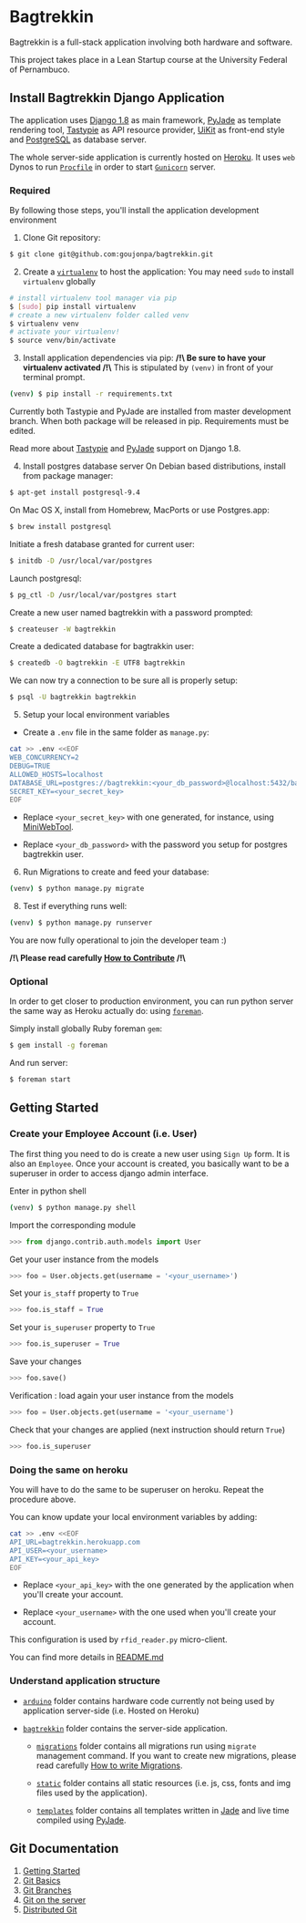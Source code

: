 # Bagtrekkin

Bagtrekkin is a full-stack application involving both hardware and software.

This project takes place in a Lean Startup course at the University Federal of Pernambuco.

## Install Bagtrekkin Django Application

The application uses [Django 1.8](https://docs.djangoproject.com/en/1.8/) as main framework, [PyJade](https://github.com/syrusakbary/pyjade) as template rendering tool, [Tastypie](https://django-tastypie.readthedocs.org/en/latest/) as API resource provider, [UiKit](http://getuikit.com/index.html) as front-end style and [PostgreSQL](http://www.postgresql.org/download/) as database server.

The whole server-side application is currently hosted on [Heroku](https://devcenter.heroku.com/articles/getting-started-with-django). It uses `web` Dynos to run [`Procfile`](https://github.com/goujonpa/bagtrekkin/blob/master/Procfile) in order to start [`Gunicorn`](http://gunicorn.org) server.

### Required

By following those steps, you'll install the application development environment

1. Clone Git repository:
  ```bash
  $ git clone git@github.com:goujonpa/bagtrekkin.git
  ```

2. Create a [`virtualenv`](https://virtualenv.pypa.io/en/latest/index.html) to host the application:
  You may need `sudo` to install `virtualenv` globally
  ```bash
  # install virtualenv tool manager via pip
  $ [sudo] pip install virtualenv
  # create a new virtualenv folder called venv
  $ virtualenv venv
  # activate your virtualenv!
  $ source venv/bin/activate
  ```

3. Install application dependencies via pip:
  **/!\ Be sure to have your virtualenv activated /!\\**
  This is stipulated by `(venv)` in front of your terminal prompt.

  ```bash
  (venv) $ pip install -r requirements.txt
  ```

  Currently both Tastypie and PyJade are installed from master development branch. When both package will be released in pip. Requirements must be edited.

  Read more about [Tastypie](https://github.com/django-tastypie/django-tastypie/issues/1293) and [PyJade](https://github.com/syrusakbary/pyjade/issues/185) support on Django 1.8.

4. Install postgres database server
  On Debian based distributions, install from package manager:
  ```bash
  $ apt-get install postgresql-9.4
  ```

  On Mac OS X, install from Homebrew, MacPorts or use Postgres.app:
  ```bash
  $ brew install postgresql
  ```

  Initiate a fresh database granted for current user:
  ```bash
  $ initdb -D /usr/local/var/postgres
  ```

  Launch postgresql:
  ```bash
  $ pg_ctl -D /usr/local/var/postgres start
  ```

  Create a new user named bagtrekkin with a password prompted:
  ```bash
  $ createuser -W bagtrekkin
  ```

  Create a dedicated database for bagtrakkin user:
  ```bash
  $ createdb -O bagtrekkin -E UTF8 bagtrekkin
  ```

  We can now try a connection to be sure all is properly setup:

  ```bash
  $ psql -U bagtrekkin bagtrekkin
  ```

5. Setup your local environment variables
  * Create a `.env` file in the same folder as `manage.py`:
  ```bash
  cat >> .env <<EOF
  WEB_CONCURRENCY=2
  DEBUG=TRUE
  ALLOWED_HOSTS=localhost
  DATABASE_URL=postgres://bagtrekkin:<your_db_password>@localhost:5432/bagtrekkin
  SECRET_KEY=<your_secret_key>
  EOF
  ```

  * Replace `<your_secret_key>` with one generated, for instance, using [MiniWebTool](http://www.miniwebtool.com/django-secret-key-generator/).

  * Replace `<your_db_password>` with the password you setup for postgres bagtrekkin user.

6. Run Migrations to create and feed your database:
  ```bash
  (venv) $ python manage.py migrate
  ```

8. Test if everything runs well:
  ```bash
  (venv) $ python manage.py runserver
  ```

  You are now fully operational to join the developer team :)

  **/!\ Please read carefully [How to Contribute](https://github.com/goujonpa/bagtrekkin/blob/master/documentation/CONTRIBUTE.md) /!\\**

### Optional

In order to get closer to production environment, you can run python server the same way as Heroku actually do: using [`foreman`](https://github.com/ddollar/foreman).

Simply install globally Ruby foreman `gem`:
  ```bash
  $ gem install -g foreman
  ```

And run server:
  ```bash
  $ foreman start
  ```

## Getting Started

### Create your Employee Account (i.e. User)

The first thing you need to do is create a new user using `Sign Up` form. It is also an `Employee`. Once your account is created, you basically want to be a superuser in order to access django admin interface.

Enter in python shell
  ```bash
  (venv) $ python manage.py shell
  ```

Import the corresponding module
  ```python
  >>> from django.contrib.auth.models import User
  ```

Get your user instance from the models
  ```python
  >>> foo = User.objects.get(username = '<your_username>')
  ```

Set your `is_staff` property to `True`
  ```python
  >>> foo.is_staff = True
  ```

Set your `is_superuser` property to `True`
  ```python
  >>> foo.is_superuser = True
  ````

Save your changes
  ```python
  >>> foo.save()
  ```

Verification : load again your user instance from the models
  ```python
  >>> foo = User.objects.get(username = '<your_username')
  ```

Check that your changes are applied (next instruction should return `True`)
  ```python
  >>> foo.is_superuser
  ```

### Doing the same on heroku

You will have to do the same to be superuser on heroku.
Repeat the procedure above.

You can know update your local environment variables by adding:
  ```bash
  cat >> .env <<EOF
  API_URL=bagtrekkin.herokuapp.com
  API_USER=<your_username>
  API_KEY=<your_api_key>
  EOF
  ```

* Replace `<your_api_key>` with the one generated by the application when you'll create your account.

* Replace `<your_username>` with the one used when you'll create your account.

This configuration is used by `rfid_reader.py` micro-client.

You can find more details in [README.md](https://github.com/goujonpa/bagtrekkin/blob/master/arduino/README.md)

### Understand application structure

* [`arduino`](https://github.com/goujonpa/bagtrekkin/blob/master/arduino/) folder contains hardware code currently not being used by application server-side (i.e. Hosted on Heroku)

* [`bagtrekkin`](https://github.com/goujonpa/bagtrekkin/blob/master/bagtrekkin/) folder contains the server-side application.

  * [`migrations`](https://github.com/goujonpa/bagtrekkin/blob/master/bagtrekkin/migrations/) folder contains all migrations run using `migrate` management command. If you want to create new migrations, please read carefully [How to write Migrations](https://github.com/goujonpa/bagtrekkin/blob/master/MIGRATIONS.md).

  * [`static`](https://github.com/goujonpa/bagtrekkin/blob/master/bagtrekkin/static/) folder contains all static resources (i.e. js, css, fonts and img files used by the application).

  * [`templates`](https://github.com/goujonpa/bagtrekkin/blob/master/bagtrekkin/templates/) folder contains all templates written in [Jade](http://jade-lang.com) and live time compiled using [PyJade](https://github.com/syrusakbary/pyjade).


## Git Documentation

1. [Getting Started](http://git-scm.com/book/en/v2/Getting-Started-About-Version-Control)
2. [Git Basics](http://git-scm.com/book/en/v2/Git-Basics-Getting-a-Git-Repository)
3. [Git Branches](http://git-scm.com/book/en/v2/Git-Branching-Branches-in-a-Nutshell)
4. [Git on the server](http://git-scm.com/book/en/v2/Git-on-the-Server-The-Protocols)
5. [Distributed Git](http://git-scm.com/book/en/v2/Distributed-Git-Distributed-Workflows)
